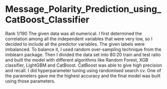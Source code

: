 # Message_Polarity_Prediction_using_CatBoost_Classifier
Rank 1/190
The given data was all numerical. I first determined the correlation among all the independent variables that were very low, so I decided to include all the predictor variables. The given labels were imbalanced. To balance it, I used random over-sampling technique from the imblearn package. Then I divided the data set into 80:20 train and test ratio and built the model with different algorithms like Random Forest, XGB classifier, LightGBM and CatBoost. CatBoost was able to give high precision and recall. I did hyperparameter tuning using randomised search cv. One of the parameters gave me the highest accuracy and the final model was built using those parameters.
